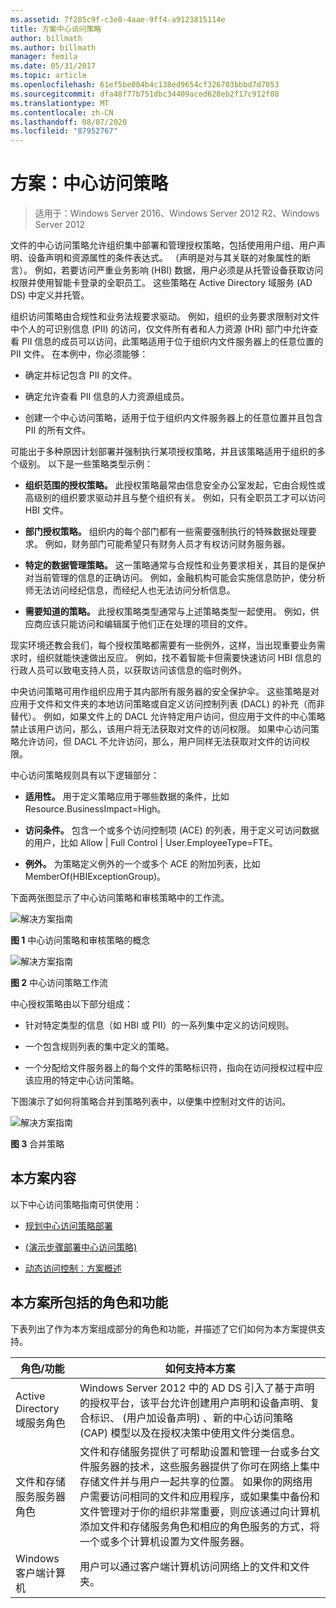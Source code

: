 ```yaml
---
ms.assetid: 7f285c9f-c3e8-4aae-9ff4-a9123815114e
title: 方案中心访问策略
author: billmath
ms.author: billmath
manager: femila
ms.date: 05/31/2017
ms.topic: article
ms.openlocfilehash: 61ef5be004b4c138ed9654cf326703bbbd7d7053
ms.sourcegitcommit: dfa48f77b751dbc34409aced628eb2f17c912f08
ms.translationtype: MT
ms.contentlocale: zh-CN
ms.lasthandoff: 08/07/2020
ms.locfileid: "87952767"
---
```

# <a name="scenario-central-access-policy"></a>方案：中心访问策略

>适用于：Windows Server 2016、Windows Server 2012 R2、Windows Server 2012

文件的中心访问策略允许组织集中部署和管理授权策略，包括使用用户组、用户声明、设备声明和资源属性的条件表达式。 （声明是对与其关联的对象属性的断言）。 例如，若要访问严重业务影响 (HBI) 数据，用户必须是从托管设备获取访问权限并使用智能卡登录的全职员工。 这些策略在 Active Directory 域服务 (AD DS) 中定义并托管。

组织访问策略由合规性和业务法规要求驱动。 例如，组织的业务要求限制对文件中个人的可识别信息 (PII) 的访问，仅文件所有者和人力资源 (HR) 部门中允许查看 PII 信息的成员可以访问，此策略适用于位于组织内文件服务器上的任意位置的 PII 文件。 在本例中，你必须能够：

-   确定并标记包含 PII 的文件。

-   确定允许查看 PII 信息的人力资源组成员。

-   创建一个中心访问策略，适用于位于组织内文件服务器上的任意位置并且包含 PII 的所有文件。

可能出于多种原因计划部署并强制执行某项授权策略，并且该策略适用于组织的多个级别。 以下是一些策略类型示例：

-   **组织范围的授权策略。** 此授权策略最常由信息安全办公室发起，它由合规性或高级别的组织要求驱动并且与整个组织有关。 例如，只有全职员工才可以访问 HBI 文件。

-   **部门授权策略。** 组织内的每个部门都有一些需要强制执行的特殊数据处理要求。 例如，财务部门可能希望只有财务人员才有权访问财务服务器。

-   **特定的数据管理策略。** 这一策略通常与合规性和业务要求相关，其目的是保护对当前管理的信息的正确访问。 例如，金融机构可能会实施信息防护，使分析师无法访问经纪信息，而经纪人也无法访问分析信息。

-   **需要知道的策略。** 此授权策略类型通常与上述策略类型一起使用。 例如，供应商应该只能访问和编辑属于他们正在处理的项目的文件。

现实环境还教会我们，每个授权策略都需要有一些例外，这样，当出现重要业务需求时，组织就能快速做出反应。 例如，找不着智能卡但需要快速访问 HBI 信息的行政人员可以致电支持人员，以获取访问该信息的临时例外。

中央访问策略可用作组织应用于其内部所有服务器的安全保护伞。 这些策略是对应用于文件和文件夹的本地访问策略或自定义访问控制列表 (DACL) 的补充（而非替代）。 例如，如果文件上的 DACL 允许特定用户访问，但应用于文件的中心策略禁止该用户访问，那么，该用户将无法获取对文件的访问权限。 如果中心访问策略允许访问，但 DACL 不允许访问，那么，用户同样无法获取对文件的访问权限。

中心访问策略规则具有以下逻辑部分：

-   **适用性。** 用于定义策略应用于哪些数据的条件，比如 Resource.BusinessImpact=High。

-   **访问条件。** 包含一个或多个访问控制项 (ACE) 的列表，用于定义可访问数据的用户，比如 Allow | Full Control | User.EmployeeType=FTE。

-   **例外。** 为策略定义例外的一个或多个 ACE 的附加列表，比如 MemberOf(HBIExceptionGroup)。

下面两张图显示了中心访问策略和审核策略中的工作流。

![解决方案指南](media/Scenario--Central-Access-Policy/DynamicAccessControl_RevGuide.JPG)

**图 1** 中心访问策略和审核策略的概念

![解决方案指南](media/Scenario--Central-Access-Policy/DynamicAccessControl_RevGuide_2.JPG)

**图 2** 中心访问策略工作流

中心授权策略由以下部分组成：

-   针对特定类型的信息（如 HBI 或 PII）的一系列集中定义的访问规则。

-   一个包含规则列表的集中定义的策略。

-   一个分配给文件服务器上的每个文件的策略标识符，指向在访问授权过程中应该应用的特定中心访问策略。

下图演示了如何将策略合并到策略列表中，以便集中控制对文件的访问。

![解决方案指南](media/Scenario--Central-Access-Policy/DynamicAccessControl_RevGuide3.JPG)

**图 3** 合并策略

## <a name="in-this-scenario"></a>本方案内容
以下中心访问策略指南可供使用：

-   [规划中心访问策略部署](assetId:///0311a76d-d66c-4ddb-ade6-af586a2ad82f)

-   [&#40;演示步骤部署中心访问策略&#41;](Deploy-a-Central-Access-Policy--Demonstration-Steps-.md)

-   [动态访问控制：方案概述](Dynamic-Access-Control--Scenario-Overview.md)

## <a name="roles-and-features-included-in-this-scenario"></a><a name="BKMK_NEW"></a>本方案所包括的角色和功能
下表列出了作为本方案组成部分的角色和功能，并描述了它们如何为本方案提供支持。

|角色/功能|如何支持本方案|
|-----------------|---------------------------------|
|Active Directory 域服务角色|Windows Server 2012 中的 AD DS 引入了基于声明的授权平台，该平台允许创建用户声明和设备声明、复合标识、 (用户加设备声明) 、新的中心访问策略 (CAP) 模型以及在授权决策中使用文件分类信息。|
|文件和存储服务服务器角色|文件和存储服务提供了可帮助设置和管理一台或多台文件服务器的技术，这些服务器提供了你可在网络上集中存储文件并与用户一起共享的位置。 如果你的网络用户需要访问相同的文件和应用程序，或如果集中备份和文件管理对于你的组织非常重要，则应该通过向计算机添加文件和存储服务角色和相应的角色服务的方式，将一个或多个计算机设置为文件服务器。|
|Windows 客户端计算机|用户可以通过客户端计算机访问网络上的文件和文件夹。|



